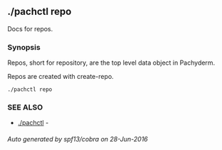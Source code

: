 ## ./pachctl repo

Docs for repos.

### Synopsis


Repos, short for repository, are the top level data object in Pachyderm.

Repos are created with create-repo.

```
./pachctl repo
```

### SEE ALSO
* [./pachctl](./pachctl.md)	 - 

###### Auto generated by spf13/cobra on 28-Jun-2016
